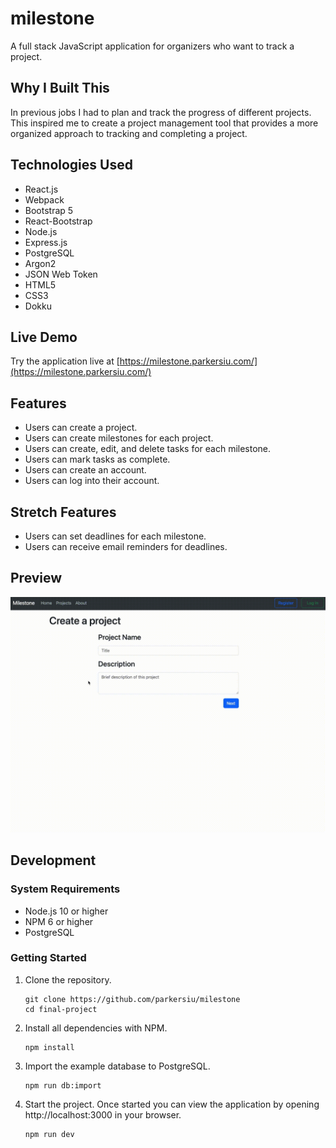 # milestone

A full stack JavaScript application for organizers who want to track a project.

## Why I Built This

In previous jobs I had to plan and track the progress of different projects. This inspired me to create a project management tool that provides a more organized approach to tracking and completing a project.

## Technologies Used

- React.js
- Webpack
- Bootstrap 5
- React-Bootstrap
- Node.js
- Express.js
- PostgreSQL
- Argon2
- JSON Web Token
- HTML5
- CSS3
- Dokku

## Live Demo

Try the application live at [https://milestone.parkersiu.com/](https://milestone.parkersiu.com/)

## Features

- Users can create a project.
- Users can create milestones for each project.
- Users can create, edit, and delete tasks for each milestone.
- Users can mark tasks as complete.
- Users can create an account.
- Users can log into their account.

## Stretch Features

- Users can set deadlines for each milestone.
- Users can receive email reminders for deadlines.

## Preview

![Tasks](assets/demo-tasks.gif)

## Development

### System Requirements

- Node.js 10 or higher
- NPM 6 or higher
- PostgreSQL

### Getting Started

1. Clone the repository.

    ```shell
    git clone https://github.com/parkersiu/milestone
    cd final-project
    ```

1. Install all dependencies with NPM.

    ```shell
    npm install
    ```

1. Import the example database to PostgreSQL.

    ```shell
    npm run db:import
    ```

1. Start the project. Once started you can view the application by opening http://localhost:3000 in your browser.

    ```shell
    npm run dev
    ```
